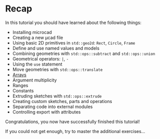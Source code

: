 # Recap

In this tutorial you should have learned about the following things:

- Installing microcad
- Creating a new µcad file
- Using basic 2D primitives in `std::geo2d`: `Rect`, `Circle`, `Frame`
- Define and use named values and models
- Combining geometries with `std::ops::subtract` and `std::ops::union`
- Geometrical operators: `|`, `-`
- Using the `use` statement
- Move geometries with `std::ops::translate`
- [Arrays](../../../../doc/types/arrays.md)
- Argument multiplicity
- Ranges
- Constants
- Extruding sketches with `std::ops::extrude`
- Creating custom sketches, parts and operations
- Separating code into external modules
- Controlling export with attributes

Congratulations, you now have successfully finished this tutorial!

If you could not get enough, try to master the additional exercises...
